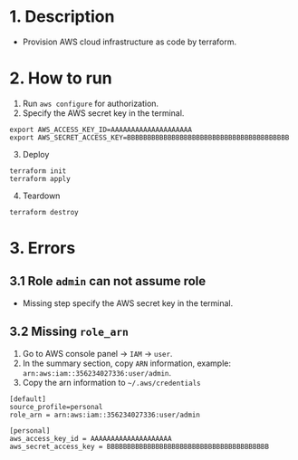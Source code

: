 # 1. Description
- Provision AWS cloud infrastructure as code by terraform.

# 2. How to run
1. Run `aws configure` for authorization.
2. Specify the AWS secret key in the terminal.
```shell
export AWS_ACCESS_KEY_ID=AAAAAAAAAAAAAAAAAAAA
export AWS_SECRET_ACCESS_KEY=BBBBBBBBBBBBBBBBBBBBBBBBBBBBBBBBBBBBBBBB
```
3. Deploy
```shell
terraform init
terraform apply
```
4. Teardown
```shell
terraform destroy
```

# 3. Errors
## 3.1 Role `admin` can not assume role
- Missing step specify the AWS secret key in the terminal.

## 3.2 Missing `role_arn`
1. Go to AWS console panel -> `IAM` -> `user`.
1. In the summary section, copy `ARN` information, example: `arn:aws:iam::356234027336:user/admin`.
1. Copy the arn information to `~/.aws/credentials`
```
[default]
source_profile=personal
role_arn = arn:aws:iam::356234027336:user/admin

[personal]
aws_access_key_id = AAAAAAAAAAAAAAAAAAAA
aws_secret_access_key = BBBBBBBBBBBBBBBBBBBBBBBBBBBBBBBBBBBBBBBB
```